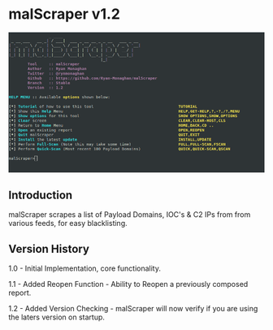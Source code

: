malScraper v1.2
===============

![malScraper Screenshot](https://github.com/Ryan-Monaghan/ryanmonaghan.github.io/blob/master/Screenshot%20from%202020-01-23%2014-21-06.png)

Introduction
------------
malScraper scrapes a list of Payload Domains, IOC's &amp; C2 IPs from from various feeds, for easy blacklisting.

Version History
------------
1.0 - Initial Implementation, core functionality.

1.1 - Added Reopen Function - Ability to Reopen a previously composed report.


1.2 - Added Version Checking - malScraper will now verify if you are using the laters version on startup.
